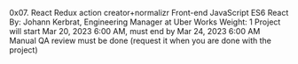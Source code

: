 0x07. React Redux action creator+normalizr
Front-end
JavaScript
ES6
React
 By: Johann Kerbrat, Engineering Manager at Uber Works
 Weight: 1
 Project will start Mar 20, 2023 6:00 AM, must end by Mar 24, 2023 6:00 AM
 Manual QA review must be done (request it when you are done with the project)
